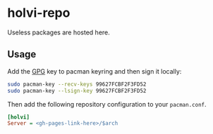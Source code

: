 # holvi-repo

Useless packages are hosted here.


## Usage

Add the [GPG](key/jervw.gpg) key to pacman keyring and then sign it locally:

```sh
sudo pacman-key --recv-keys 99627FCBF2F3FD52
sudo pacman-key --lsign-key 99627FCBF2F3FD52
```
Then add the following repository configuration to your `pacman.conf`. 

```ini
[holvi]
Server = <gh-pages-link-here>/$arch
```

